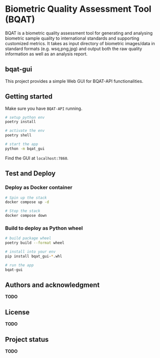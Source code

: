 # Biometric Quality Assessment Tool (BQAT)

BQAT is a biometric quality assessment tool for generating and analysing biometric sample quality to international standards and supporting customized metrics. It takes as input directory of biometric images/data in standard formats (e.g. wsq,png,jpg) and output both the raw quality information as well as an analysis report.

## bqat-gui

This project provides a simple Web GUI for BQAT-API functionalities.

## Getting started

Make sure you have `BQAT-API` running.

``` sh
# setup python env
poetry install

# activate the env
poetry shell

# start the app
python -m bqat_gui
```

Find the GUI at `localhost:7860`.

## Test and Deploy

### Deploy as Docker container

``` sh
# Spin up the stack
docker compose up -d

# Stop the stack
docker compose down
```

### Build to deploy as Python wheel

``` sh
# build package wheel
poetry build --format wheel

# install into your env
pip install bqat_gui-*.whl

# run the app
bqat-gui
```

## Authors and acknowledgment

__TODO__

## License

__TODO__

## Project status

__TODO__
